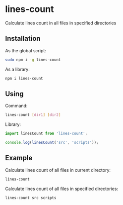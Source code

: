 # lines-count
Calculate lines count in all files in specified directories

## Installation

As the global script:

```sh
sudo npm i -g lines-count
```

As a library:

```sh
npm i lines-count
```

## Using

Command:

```sh
lines-count [dir1] [dir2]
```

Library:

```ts
import linesCount from 'lines-count';

console.log(linesCount('src', 'scripts'));
```

## Example

Calculate lines count of all files in current directory:

```sh
lines-count
```

Calculate lines count of all files in specified directories:

```sh
lines-count src scripts
```